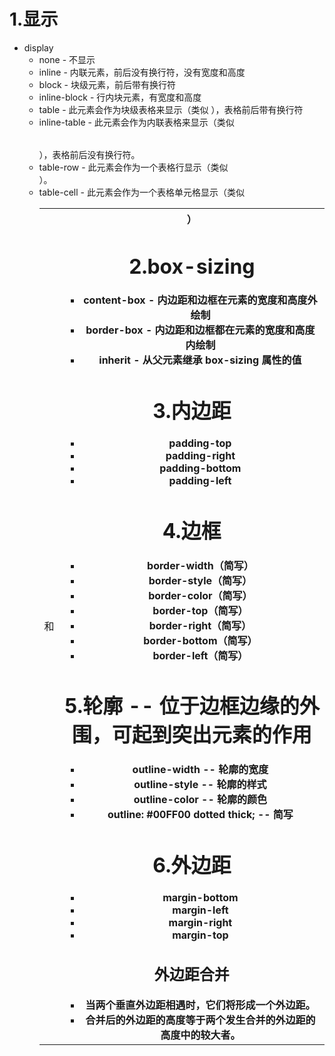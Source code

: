 1.显示
====
* display
  * none - 不显示
  * inline - 内联元素，前后没有换行符，没有宽度和高度
  * block - 块级元素，前后带有换行符
  * inline-block - 行内块元素，有宽度和高度
  * table - 此元素会作为块级表格来显示（类似 <table>），表格前后带有换行符
  * inline-table - 此元素会作为内联表格来显示（类似 <table>），表格前后没有换行符。
  * table-row - 此元素会作为一个表格行显示（类似 <tr>）。
  * table-cell - 此元素会作为一个表格单元格显示（类似 <td> 和 <th>）

2.box-sizing
============
* content-box - 内边距和边框在元素的宽度和高度外绘制
* border-box - 内边距和边框都在元素的宽度和高度内绘制
* inherit - 从父元素继承 box-sizing 属性的值

3.内边距
=====
* padding-top
* padding-right
* padding-bottom
* padding-left

4.边框
====
* border-width（简写）
* border-style（简写）
* border-color（简写）
* border-top（简写）
* border-right（简写）
* border-bottom（简写）
* border-left（简写）

5.轮廓 -- 位于边框边缘的外围，可起到突出元素的作用
============================
* outline-width -- 轮廓的宽度
* outline-style -- 轮廓的样式
* outline-color -- 轮廓的颜色
* outline: #00FF00 dotted thick; -- 简写

6.外边距
=====
* margin-bottom
* margin-left
* margin-right
* margin-top

外边距合并
---
* 当两个垂直外边距相遇时，它们将形成一个外边距。
* 合并后的外边距的高度等于两个发生合并的外边距的高度中的较大者。
	